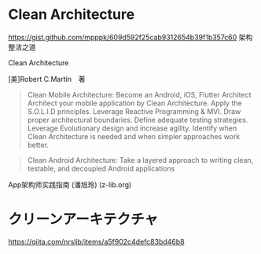 # Clean Architecture
https://gist.github.com/mpppk/609d592f25cab9312654b39f1b357c60
架构整洁之道

Clean Architecture

[美]Robert C.Martin　著

>Clean Mobile Architecture: Become an Android, iOS, Flutter Architect
Architect your mobile application by Clean Architecture.
Apply the S.O.L.I.D principles.
Leverage Reactive Programming & MVI.
Draw proper architectural boundaries.
Define adequate testing strategies.
Leverage Evolutionary design and increase agility.
Identify when Clean Architecture is needed and when simpler approaches work better.


>Clean Android Architecture: Take a layered approach to writing clean, testable, and decoupled Android applications

App架构师实践指南 (潘旭玲) (z-lib.org)

# クリーンアーキテクチャ
https://qiita.com/nrslib/items/a5f902c4defc83bd46b8


